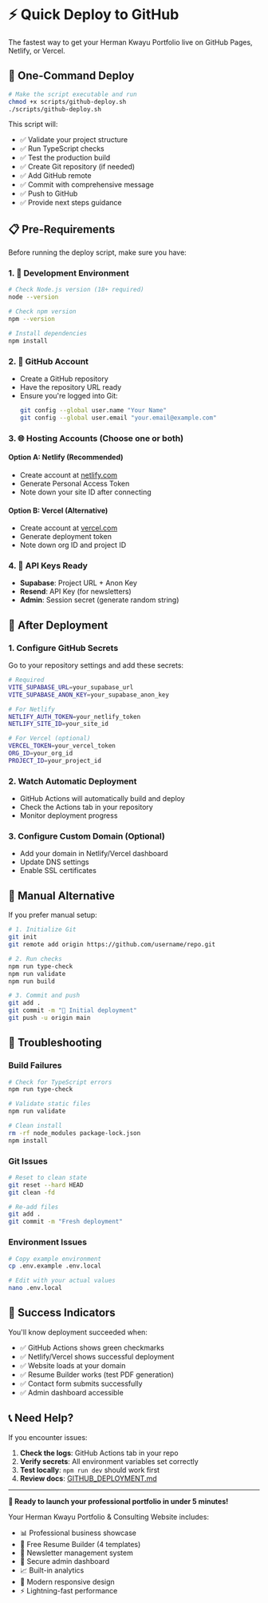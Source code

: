 # ⚡ Quick Deploy to GitHub

The fastest way to get your Herman Kwayu Portfolio live on GitHub Pages, Netlify, or Vercel.

## 🚀 One-Command Deploy

```bash
# Make the script executable and run
chmod +x scripts/github-deploy.sh
./scripts/github-deploy.sh
```

This script will:
- ✅ Validate your project structure
- ✅ Run TypeScript checks
- ✅ Test the production build
- ✅ Create Git repository (if needed)
- ✅ Add GitHub remote
- ✅ Commit with comprehensive message
- ✅ Push to GitHub
- ✅ Provide next steps guidance

## 📋 Pre-Requirements

Before running the deploy script, make sure you have:

### 1. 🔧 Development Environment
```bash
# Check Node.js version (18+ required)
node --version

# Check npm version
npm --version

# Install dependencies
npm install
```

### 2. 🔐 GitHub Account
- Create a GitHub repository
- Have the repository URL ready
- Ensure you're logged into Git:
  ```bash
  git config --global user.name "Your Name"
  git config --global user.email "your.email@example.com"
  ```

### 3. 🌐 Hosting Accounts (Choose one or both)

#### Option A: Netlify (Recommended)
- Create account at [netlify.com](https://netlify.com)
- Generate Personal Access Token
- Note down your site ID after connecting

#### Option B: Vercel (Alternative)
- Create account at [vercel.com](https://vercel.com)
- Generate deployment token
- Note down org ID and project ID

### 4. 🔑 API Keys Ready
- **Supabase**: Project URL + Anon Key
- **Resend**: API Key (for newsletters)
- **Admin**: Session secret (generate random string)

## 🎯 After Deployment

### 1. Configure GitHub Secrets
Go to your repository settings and add these secrets:

```bash
# Required
VITE_SUPABASE_URL=your_supabase_url
VITE_SUPABASE_ANON_KEY=your_supabase_anon_key

# For Netlify
NETLIFY_AUTH_TOKEN=your_netlify_token
NETLIFY_SITE_ID=your_site_id

# For Vercel (optional)
VERCEL_TOKEN=your_vercel_token
ORG_ID=your_org_id
PROJECT_ID=your_project_id
```

### 2. Watch Automatic Deployment
- GitHub Actions will automatically build and deploy
- Check the Actions tab in your repository
- Monitor deployment progress

### 3. Configure Custom Domain (Optional)
- Add your domain in Netlify/Vercel dashboard
- Update DNS settings
- Enable SSL certificates

## 🔧 Manual Alternative

If you prefer manual setup:

```bash
# 1. Initialize Git
git init
git remote add origin https://github.com/username/repo.git

# 2. Run checks
npm run type-check
npm run validate
npm run build

# 3. Commit and push
git add .
git commit -m "🚀 Initial deployment"
git push -u origin main
```

## 🐛 Troubleshooting

### Build Failures
```bash
# Check for TypeScript errors
npm run type-check

# Validate static files
npm run validate

# Clean install
rm -rf node_modules package-lock.json
npm install
```

### Git Issues
```bash
# Reset to clean state
git reset --hard HEAD
git clean -fd

# Re-add files
git add .
git commit -m "Fresh deployment"
```

### Environment Issues
```bash
# Copy example environment
cp .env.example .env.local

# Edit with your actual values
nano .env.local
```

## 🎉 Success Indicators

You'll know deployment succeeded when:
- ✅ GitHub Actions shows green checkmarks
- ✅ Netlify/Vercel shows successful deployment
- ✅ Website loads at your domain
- ✅ Resume Builder works (test PDF generation)
- ✅ Contact form submits successfully
- ✅ Admin dashboard accessible

## 📞 Need Help?

If you encounter issues:

1. **Check the logs**: GitHub Actions tab in your repo
2. **Verify secrets**: All environment variables set correctly
3. **Test locally**: `npm run dev` should work first
4. **Review docs**: [GITHUB_DEPLOYMENT.md](./GITHUB_DEPLOYMENT.md)

---

**🚀 Ready to launch your professional portfolio in under 5 minutes!**

Your Herman Kwayu Portfolio & Consulting Website includes:
- 📊 Professional business showcase
- 📄 Free Resume Builder (4 templates)
- 📧 Newsletter management system
- 🔐 Secure admin dashboard
- 📈 Built-in analytics
- 🎨 Modern responsive design
- ⚡ Lightning-fast performance